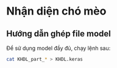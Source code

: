 # Nhận diện chó mèo

## Hướng dẫn ghép file model

Để sử dụng model đầy đủ, chạy lệnh sau:
```bash
cat KHDL_part_* > KHDL.keras
```
